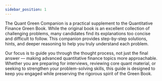 ```yaml
---
sidebar_position: 1
---
```


The Quant Green Companion is a practical supplement to the Quantitative Finance Green Book. While the original book is an excellent collection of challenging problems, many candidates find its explanations too concise and difficult to follow. This companion provides step-by-step solutions, hints, and deeper reasoning to help you truly understand each problem.

Our focus is to guide you through the thought process, not just the final answer — making advanced quantitative finance topics more approachable. Whether you are preparing for interviews, reviewing core quant material, or seeking to strengthen your problem-solving skills, this guide is designed to keep you engaged while preserving the rigorous spirit of the Green Book.
